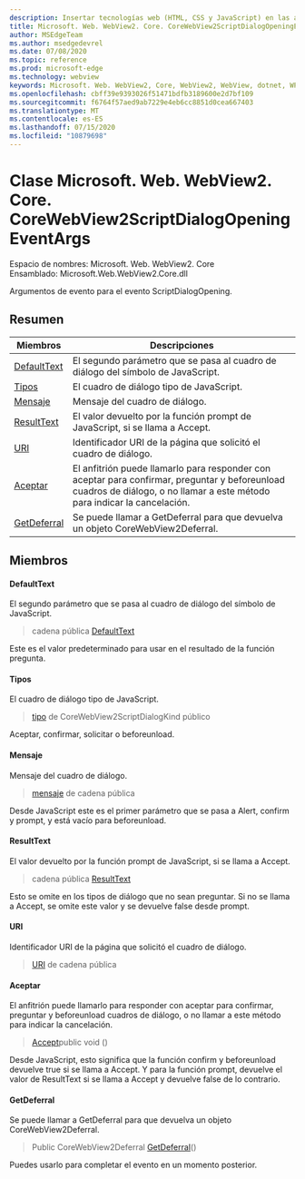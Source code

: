 ```yaml
---
description: Insertar tecnologías web (HTML, CSS y JavaScript) en las aplicaciones nativas con el control Microsoft Edge WebView2
title: Microsoft. Web. WebView2. Core. CoreWebView2ScriptDialogOpeningEventArgs
author: MSEdgeTeam
ms.author: msedgedevrel
ms.date: 07/08/2020
ms.topic: reference
ms.prod: microsoft-edge
ms.technology: webview
keywords: Microsoft. Web. WebView2, Core, WebView2, WebView, dotnet, WPF, WinForms, App, Edge, CoreWebView2, CoreWebView2Controller, control de explorador, Edge HTML, Microsoft. Web. WebView2. Core. CoreWebView2ScriptDialogOpeningEventArgs
ms.openlocfilehash: cbff39e9393026f51471bdfb3189600e2d7bf109
ms.sourcegitcommit: f6764f57aed9ab7229e4eb6cc8851d0cea667403
ms.translationtype: MT
ms.contentlocale: es-ES
ms.lasthandoff: 07/15/2020
ms.locfileid: "10879698"
---
```

# Clase Microsoft. Web. WebView2. Core. CoreWebView2ScriptDialogOpeningEventArgs 

Espacio de nombres: Microsoft. Web. WebView2. Core \
Ensamblado: Microsoft.Web.WebView2.Core.dll

Argumentos de evento para el evento ScriptDialogOpening.

## Resumen

 Miembros                        | Descripciones
--------------------------------|---------------------------------------------
[DefaultText](#defaulttext) | El segundo parámetro que se pasa al cuadro de diálogo del símbolo de JavaScript.
[Tipos](#kind) | El cuadro de diálogo tipo de JavaScript.
[Mensaje](#message) | Mensaje del cuadro de diálogo.
[ResultText](#resulttext) | El valor devuelto por la función prompt de JavaScript, si se llama a Accept.
[URI](#uri) | Identificador URI de la página que solicitó el cuadro de diálogo.
[Aceptar](#accept) | El anfitrión puede llamarlo para responder con aceptar para confirmar, preguntar y beforeunload cuadros de diálogo, o no llamar a este método para indicar la cancelación.
[GetDeferral](#getdeferral) | Se puede llamar a GetDeferral para que devuelva un objeto CoreWebView2Deferral.

## Miembros

#### DefaultText 

El segundo parámetro que se pasa al cuadro de diálogo del símbolo de JavaScript.

> cadena pública [DefaultText](#defaulttext)

Este es el valor predeterminado para usar en el resultado de la función pregunta.

#### Tipos 

El cuadro de diálogo tipo de JavaScript.

> [tipo](#kind) de CoreWebView2ScriptDialogKind público

Aceptar, confirmar, solicitar o beforeunload.

#### Mensaje 

Mensaje del cuadro de diálogo.

> [mensaje](#message) de cadena pública

Desde JavaScript este es el primer parámetro que se pasa a Alert, confirm y prompt, y está vacío para beforeunload.

#### ResultText 

El valor devuelto por la función prompt de JavaScript, si se llama a Accept.

> cadena pública [ResultText](#resulttext)

Esto se omite en los tipos de diálogo que no sean preguntar. Si no se llama a Accept, se omite este valor y se devuelve false desde prompt.

#### URI 

Identificador URI de la página que solicitó el cuadro de diálogo.

> [URI](#uri) de cadena pública

#### Aceptar 

El anfitrión puede llamarlo para responder con aceptar para confirmar, preguntar y beforeunload cuadros de diálogo, o no llamar a este método para indicar la cancelación.

> [Accept](#accept)public void ()

Desde JavaScript, esto significa que la función confirm y beforeunload devuelve true si se llama a Accept. Y para la función prompt, devuelve el valor de ResultText si se llama a Accept y devuelve false de lo contrario.

#### GetDeferral 

Se puede llamar a GetDeferral para que devuelva un objeto CoreWebView2Deferral.

> Public CoreWebView2Deferral [GetDeferral](#getdeferral)()

Puedes usarlo para completar el evento en un momento posterior.

